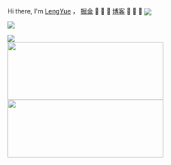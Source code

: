 Hi there, I'm <a href="https://juejin.cn/user/4212984286281870">LengYue</a> ， <a
  href="https://juejin.im/user/4212984286281870">掘金</a> 👋 👋 👋 <a href="https://apkdv.com/">博客</a> 👋 👋 👋 <img
  align="center" src="https://komarev.com/ghpvc/?username=appdev" />


![](https://github-readme-stats.vercel.app/api?username=appdev&show_icons=true&bg_color=30,e96443,904e95&title_color=fff&text_color=fff&icon_color=79ff97&include_all_commits=true?&hide=prs)

<div>
  <a href="https://github.com/appdev">
    <img align="center" src="https://github-readme-stats.vercel.app/api/top-langs/?username=appdev&layout=compact" />
  </a>
</div>

<div class="wrap" style="overflow-x: auto;overflow-y: hidden; ">

  <a href="https://github.com/appdev/FlutterToast">
    <img align="center" src="https://github-readme-stats.vercel.app/api/pin/?username=appdev&repo=FlutterToast"
      width=350px height=130px />
  </a>

  <a href="https://github.com/appdev/siyuan-unlock">
    <img align="center" src="https://github-readme-stats.vercel.app/api/pin/?username=appdev&repo=siyuan-unlock"
      width=350px height=130px />
  </a>
</div>
